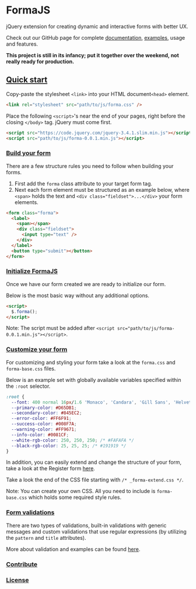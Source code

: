 # FormaJS
jQuery extension for creating dynamic and interactive forms with better UX.

Check out our GitHub page for complete [documentation](https://formajs.com/), [examples](https://formajs.com/examples/index.html), usage and features.

**This project is still in its infancy; put it together over the weekend, not really ready for production.**

## [Quick start](https://formajs.com/index.html#usage)

Copy-paste the stylesheet `<link>` into your HTML document`<head>` element.

```html
<link rel="stylesheet" src="path/to/js/forma.css" />
```

Place the following `<script>`'s near the end of your pages, right before the closing `</body>` tag. jQuery must come first.

```html
<script src="https://code.jquery.com/jquery-3.4.1.slim.min.js"></script>
<script src="path/to/js/forma-0.0.1.min.js"></script>
```

### [Build your form](https://formajs.com/index.html#structure)

There are a few structure rules you need to follow when building your forms. 

1. First add the `forma` class attribute to your target form tag. 
2. Next each form element must be structured as an example below, where `<span>` holds the text and `<div class="fieldset">...</div>` your form elements.

```html
<form class="forma">
  <label>
    <span></span>
    <div class="fieldset">
      <input type="text" />
    </div>
  </label>
  <button type="submit"></button>
</form>
```

### [Initialize FormaJS](https://formajs.com/index.html#options)

Once we have our form created we are ready to initialize our form. 

Below is the most basic way without any additional options. 

```html
<script>
  $.forma();
</script>
```

Note: The script must be added after `<script src="path/to/js/forma-0.0.1.min.js"></script>`.

### [Customize your form](https://formajs.com/index.html#style)

For customizing and styling your form take a look at the `forma.css` and `forma-base.css` files. 

Below is an example set with globally available variables specified within the `:root` selector.

```css
:root {
  --font: 400 normal 16px/1.6 'Monaco', 'Candara', 'Gill Sans', 'Helvetica', 'Arial', monospace;
  --primary-color: #D65DB1;
  --secondary-color: #845EC2;
  --error-color: #FF6F91;
  --success-color: #008F7A;
  --warning-color: #FF9671;
  --info-color: #0081CF;
  --white-rgb-color: 250, 250, 250; /* #FAFAFA */
  --black-rgb-color: 25, 25, 25; /* #191919 */
}
```

In addition, you can easily extend and change the structure of your form, take a look at the Register form [here](https://formajs.com/examples/register.html). 

Take a look the end of the CSS file starting with `/* _forma-extend.css */`.

Note: You can create your own CSS. All you need to include is `forma-base.css` which holds some required style rules.

### [Form validations](https://formajs.com/index.html#validation)

There are two types of validations, built-in validations with generic messages and custom validations that use regular expressions (by utilizing the `pattern` and `title` attributes).

More about validation and examples can be found [here](https://formajs.com/index.html#validation).

### [Contribute](https://formajs.com/index.html#contribute)

### [License](https://formajs.com/index.html#license)
